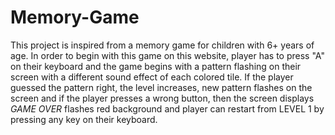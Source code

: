 # Memory-Game

This project is inspired from a memory game for children with 6+ years of age. In order to begin with this game on this website, player has to press "A" on their keyboard and the game begins with a pattern flashing on their screen with a different sound effect of each colored tile. If the player guessed the pattern right, the level increases, new pattern flashes on the screen and if the player presses a wrong button, then the screen displays *GAME OVER* flashes red background and player can restart from LEVEL 1 by pressing any key on their keyboard.
